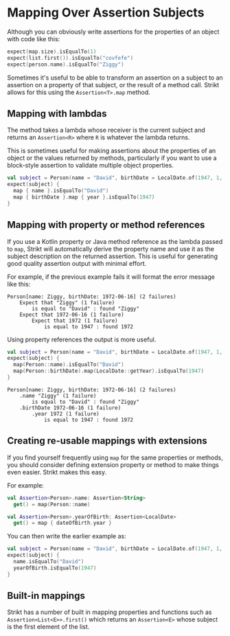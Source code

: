 # Mapping Over Assertion Subjects

Although you can obviously write assertions for the properties of an object with code like this:

```kotlin
expect(map.size).isEqualTo(1)
expect(list.first()).isEqualTo("covfefe")
expect(person.name).isEqualTo("Ziggy")
```

Sometimes it's useful to be able to transform an assertion on a subject to an assertion on a property of that subject, or the result of a method call.
Strikt allows for this using the `Assertion<T>.map` method.  

## Mapping with lambdas

The method takes a lambda whose receiver is the current subject and returns an `Assertion<R>` where `R` is whatever the lambda returns.

This is sometimes useful for making assertions about the properties of an object or the values returned by methods, particularly if you want to use a block-style assertion to validate multiple object properties.

```kotlin
val subject = Person(name = "David", birthDate = LocalDate.of(1947, 1, 8))
expect(subject) {
  map { name }.isEqualTo("David")
  map { birthDate }.map { year }.isEqualTo(1947)
}
```

## Mapping with property or method references

If you use a Kotlin property or Java method reference as the lambda passed to `map`, Strikt will automatically derive the property name and use it as the subject description on the returned assertion. 
This is useful for generating good quality assertion output with minimal effort.

For example, if the previous example fails it will format the error message like this:

```
Person[name: Ziggy, birthDate: 1972-06-16] (2 failures) 
    Expect that "Ziggy" (1 failure)
        is equal to "David" : found "Ziggy"
    Expect that 1972-06-16 (1 failure) 
        Expect that 1972 (1 failure)
            is equal to 1947 : found 1972
```

Using property references the output is more useful.

```kotlin
val subject = Person(name = "David", birthDate = LocalDate.of(1947, 1, 8))
expect(subject) {
  map(Person::name).isEqualTo("David")
  map(Person::birthDate).map(LocalDate::getYear).isEqualTo(1947)
}
```

```
Person[name: Ziggy, birthDate: 1972-06-16] (2 failures) 
    .name "Ziggy" (1 failure)
        is equal to "David" : found "Ziggy"
    .birthDate 1972-06-16 (1 failure) 
        .year 1972 (1 failure)
            is equal to 1947 : found 1972
```

## Creating re-usable mappings with extensions

If you find yourself frequently using `map` for the same properties or methods, you should consider defining extension property or method to make things even easier.
Strikt makes this easy.

For example:

```kotlin
val Assertion<Person>.name: Assertion<String>
  get() = map(Person::name)

val Assertion<Person>.yearOfBirth: Assertion<LocalDate>
  get() = map { dateOfBirth.year }
```

You can then write the earlier example as:

```kotlin
val subject = Person(name = "David", birthDate = LocalDate.of(1947, 1, 8))
expect(subject) {
  name.isEqualTo("David")
  yearOfBirth.isEqualTo(1947)
}
```

## Built-in mappings

Strikt has a number of built in mapping properties and functions such as `Assertion<List<E>>.first()` which returns an `Assertion<E>` whose subject is the first element of the list.
